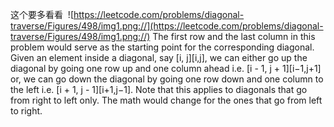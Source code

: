 这个要多看看
​
![https://leetcode.com/problems/diagonal-traverse/Figures/498/img1.png://](https://leetcode.com/problems/diagonal-traverse/Figures/498/img1.png://)
The first row and the last column in this problem would serve as the starting point for the corresponding diagonal. Given an element inside a diagonal, say [i, j][i,j], we can either go up the diagonal by going one row up and one column ahead i.e. [i - 1, j + 1][i−1,j+1] or, we can go down the diagonal by going one row down and one column to the left i.e. [i + 1, j - 1][i+1,j−1]. Note that this applies to diagonals that go from right to left only. The math would change for the ones that go from left to right.
